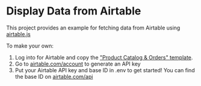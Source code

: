 # Display Data from Airtable

This project provides an example for fetching data from Airtable
using [airtable.js](https://github.com/Airtable/airtable.js)

To make your own:

1. Log into for Airtable and copy the ["Product Catalog & Orders" template](https://airtable.com/templates/featured/expZvMLT9L6c4yeBX/product-catalog-and-orders).
2. Go to [airtable.com/account](https://airtable.com/account) to generate an API key
3. Put your Airtable API key and base ID in .env to get started! You can find the base ID on [airtable.com/api](https://airtable.com/api)